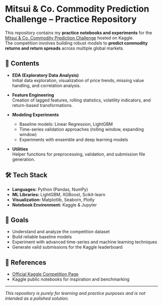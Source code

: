 # Mitsui & Co. Commodity Prediction Challenge – Practice Repository

This repository contains my **practice notebooks and experiments** for the [Mitsui & Co. Commodity Prediction Challenge](https://www.kaggle.com/competitions/mitsui-commodity-prediction-challenge) hosted on Kaggle.  
The competition involves building robust models to **predict commodity returns and return spreads** across multiple global markets.

## 📂 Contents
- **EDA (Exploratory Data Analysis)**  
  Initial data exploration, visualization of price trends, missing value handling, and correlation analysis.
  
- **Feature Engineering**  
  Creation of lagged features, rolling statistics, volatility indicators, and return-based transformations.

- **Modeling Experiments**  
  - Baseline models: Linear Regression, LightGBM  
  - Time-series validation approaches (rolling window, expanding window)  
  - Experiments with ensemble and deep learning models

- **Utilities**  
  Helper functions for preprocessing, validation, and submission file generation.

## 🛠 Tech Stack
- **Languages:** Python (Pandas, NumPy)
- **ML Libraries:** LightGBM, XGBoost, Scikit-learn
- **Visualization:** Matplotlib, Seaborn, Plotly
- **Notebook Environment:** Kaggle & Jupyter

## 🚀 Goals
- Understand and analyze the competition dataset
- Build reliable baseline models
- Experiment with advanced time-series and machine learning techniques
- Generate valid submissions for the Kaggle leaderboard

## 📌 References
- [Official Kaggle Competition Page](https://www.kaggle.com/competitions/mitsui-commodity-prediction-challenge)
- Kaggle public notebooks for inspiration and benchmarking

---

*This repository is purely for learning and practice purposes and is not intended as a polished solution.*
